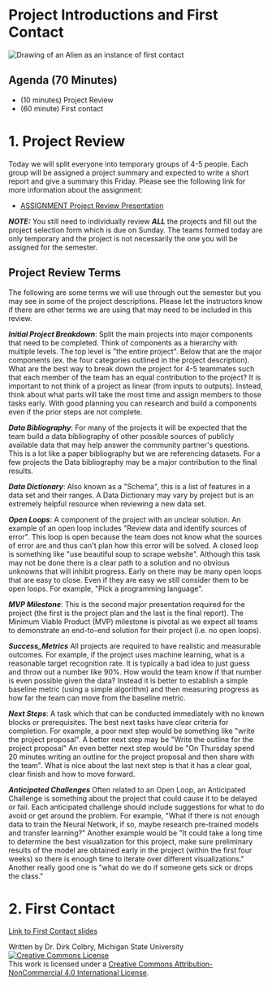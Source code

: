 #  Project Introductions and First Contact


![Drawing of an Alien as an instance of first contact](https://lh6.googleusercontent.com/QaFKjplF03tmwvNIqhoHE1H5q-ntqNx6Bbc5fm5_b1KmUiJwPBq6y4KSQDFjrK4adxJozhjTeMlt68CtEKGpW_eFiO3-7k53xnU5JqIU9maUk_LR_82mMPfqqBwjnUkNMw=w488)


## Agenda (70 Minutes)

- (10 minutes) Project Review
- (60 minute) First contact


# 1. Project Review

Today we will split everyone into temporary groups of 4-5 people.  Each group will be assigned a project summary and expected to write a short report and give a summary this Friday. Please see the following link for more information about the assignment:

* [ASSIGNMENT Project Review Presentation](0829-ASSIGNMENT_Project_Review_Presentation)

**_NOTE:_** You still need to individually review **_ALL_** the projects and fill out the project selection form which is due on Sunday. The teams formed today are only temporary and the project is not necessarily the one you will be assigned for the semester.

## Project Review Terms

The following are some terms we will use through out the semester but you may see in some of the project descriptions. Please let the instructors know if there are other terms we are using that may need to be included in this review.

**_Initial Project Breakdown_**: Split the main projects into major components that need to be completed.  Think of components as a hierarchy with multiple levels. The top level is "the entire project". Below that are the major components (ex. the four categories outlined in the project description). What are the best way to break down the project for 4-5 teammates such that each member of the team has an equal contribution to the project?  It is important to not think of a project as linear (from inputs to outputs).  Instead, think about what parts will take the most time and assign members to those tasks early. With good planning you can research and build a components even if the prior steps are not complete. 

**_Data Bibliography_**: For many of the projects it will be expected that the team build a data bibliography of other possible sources of publicly available data that may help answer the community partner's questions.   This is a lot like a paper bibliography but we are referencing datasets. For a few projects the Data bibliography may be a major contribution to the final results. 

**_Data Dictionary_**: Also known as a "Schema", this is a list of features in a data set and their ranges. A Data Dictionary may vary by project but is an extremely helpful resource when reviewing a new data set. 

**_Open Loops_**:  A component of the project with an unclear solution.  An example of an open loop includes "Review data and identify sources of error".  This loop is open because the team does not know what the sources of error are and thus can't plan how this error will be solved.  A closed loop is something like "use beautiful soup to scrape website".  Although this task may not be done there is a clear path to a solution and no obvious unknowns that will inhibit progress.  Early on there may be many open loops that are easy to close. Even if they are easy we still consider them to be open loops. For example, "Pick a programming language".

**_MVP Milestone_**: This is the second major presentation required for the project (the first is the project plan and the last is the final report).  The Minimum Viable Product (MVP) milestone is pivotal as we expect all teams to demonstrate an end-to-end solution for their project (i.e. no open loops).

**_Success_Metrics_** All projects are required to have realistic and measurable outcomes. For example, if the project uses machine learning, what is a reasonable target recognition rate. It is typically a bad idea to just guess and throw out a number like 90%. How would the team know if that number is even possible given the data?  Instead it is better to establish a simple baseline metric (using a simple algorithm) and then measuring progress as how far the team can move from the baseline metric.  

**_Next Steps_**:  A task which that can be conducted immediately with no known blocks or prerequisites.  The best next tasks have clear criteria for completion. For example, a poor next step would be something like "write the project proposal".  A better next step may be "Write the outline for the project proposal" An even better next step would be "On Thursday spend 20 minutes writing an outline for the project proposal and then share with the team". What is nice about the last next step is that it has a clear goal, clear finish and how to move forward. 

**_Anticipated Challenges_** Often related to an Open Loop, an Anticipated Challenge is something about the project that could cause it to be delayed or fail.  Each anticipated challenge should include suggestions for what to do avoid or get around the problem.  For example, "What if there is not enough data to train the Neural Network, if so, maybe research pre-trained models and transfer learning?"  Another example would be "It could take a long time to determine the best visualization for this project, make sure preliminary results of the model are obtained early in the project (within the first four weeks) so there is enough time to iterate over different visualizations."  Another really good one is "what do we do if someone gets sick or drops the class."


# 2. First Contact

[Link to First Contact slides](https://docs.google.com/presentation/d/1_x2RzXoo86E7DxmNonv_MGiWglHBh-I8wXMwZmQrAw4/edit?usp=sharing)

Written by Dr. Dirk Colbry, Michigan State University
<a rel="license" href="http://creativecommons.org/licenses/by-nc/4.0/"><img alt="Creative Commons License" style="border-width:0" src="https://i.creativecommons.org/l/by-nc/4.0/88x31.png" /></a><br />This work is licensed under a <a rel="license" href="http://creativecommons.org/licenses/by-nc/4.0/">Creative Commons Attribution-NonCommercial 4.0 International License</a>.
